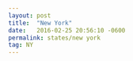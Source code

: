 ```yaml
---
layout: post
title:  "New York"
date:   2016-02-25 20:56:10 -0600
permalink: states/new york
tag: NY
---
```

